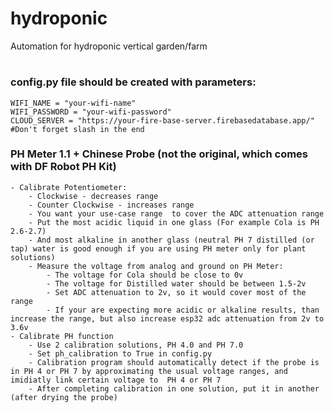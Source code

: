 # hydroponic
Automation for hydroponic vertical garden/farm

#
###  config.py file should be created with parameters:
```
WIFI_NAME = "your-wifi-name"
WIFI_PASSWORD = "your-wifi-password"
CLOUD_SERVER = "https://your-fire-base-server.firebasedatabase.app/" #Don't forget slash in the end
```

### PH Meter 1.1 + Chinese Probe (not the original, which comes with DF Robot PH Kit)
    - Calibrate Potentiometer:
        - Clockwise - decreases range
        - Counter Clockwise - increases range
        - You want your use-case range  to cover the ADC attenuation range
        - Put the most acidic liquid in one glass (For example Cola is PH 2.6-2.7)
        - And most alkaline in another glass (neutral PH 7 distilled (or tap) water is good enough if you are using PH meter only for plant solutions)
        - Measure the voltage from analog and ground on PH Meter:
            - The voltage for Cola should be close to 0v
            - The voltage for Distilled water should be between 1.5-2v
            - Set ADC attenuation to 2v, so it would cover most of the range
            - If your are expecting more acidic or alkaline results, than increase the range, but also increase esp32 adc attenuation from 2v to 3.6v
    - Calibrate PH function
        - Use 2 calibration solutions, PH 4.0 and PH 7.0
        - Set ph_calibration to True in config.py
        - Calibration program should automatically detect if the probe is in PH 4 or PH 7 by approximating the usual voltage ranges, and imidiatly link certain voltage to  PH 4 or PH 7
        - After completing calibration in one solution, put it in another (after drying the probe)